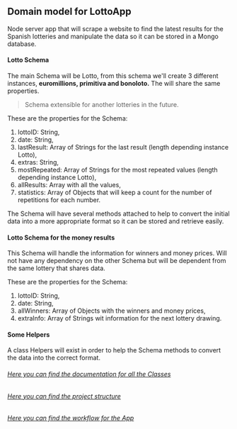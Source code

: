 ## Domain model for LottoApp

Node server app that will scrape a website to find the latest results for the Spanish lotteries and manipulate the data so it can be stored in a Mongo database.

#### Lotto Schema

The main Schema will be Lotto, from this schema we'll create 3 different instances, **euromillions, primitiva and bonoloto.** The will share the same properties.

> Schema extensible for another lotteries in the future.

These are the properties for the Schema:
  1. lottoID: String,
  1. date: String,
  1. lastResult: Array of Strings for the last result (length depending instance Lotto),
  1. extras: String,
  1. mostRepeated: Array of Strings for the most repeated values (length depending instance Lotto),
  1. allResults: Array with all the values,
  1. statistics: Array of Objects that will keep a count for the number of repetitions for each number.

The Schema will have several methods attached to help to convert the initial data into a more appropriate format so it can be stored and retrieve easily.


#### Lotto Schema for the money results

This Schema will handle the information for winners and money prices. Will not have any dependency on the other Schema but will be dependent from the same lottery that shares data.

These are the properties for the Schema:
  1. lottoID: String,
  1. date: String,
  1. allWinners: Array of Objects with the winners and money prices,
  1. extraInfo: Array of Strings wit information for the next lottery drawing.

#### Some Helpers

A class Helpers will exist in order to help the Schema methods to convert the data into the correct format.

###### [Here you can find the documentation for all the  Classes](https://github.com/byverdu/lottoApp-backEnd/tree/development/docs/api.md)

###### [Here you can find the project structure](https://github.com/byverdu/lottoApp-backEnd/tree/development/docs/structure.md)

###### [Here you can find the workflow for the App](https://github.com/byverdu/lottoApp-backEnd/tree/development/docs/workflow.md)

